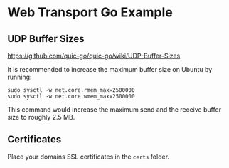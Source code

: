 # Web Transport Go Example

## UDP Buffer Sizes
https://github.com/quic-go/quic-go/wiki/UDP-Buffer-Sizes

It is recommended to increase the maximum buffer size on Ubuntu by running:
```
sudo sysctl -w net.core.rmem_max=2500000
sudo sysctl -w net.core.wmem_max=2500000
```
This command would increase the maximum send and the receive buffer size to roughly 2.5 MB.

## Certificates
Place your domains SSL certificates in the `certs` folder.
